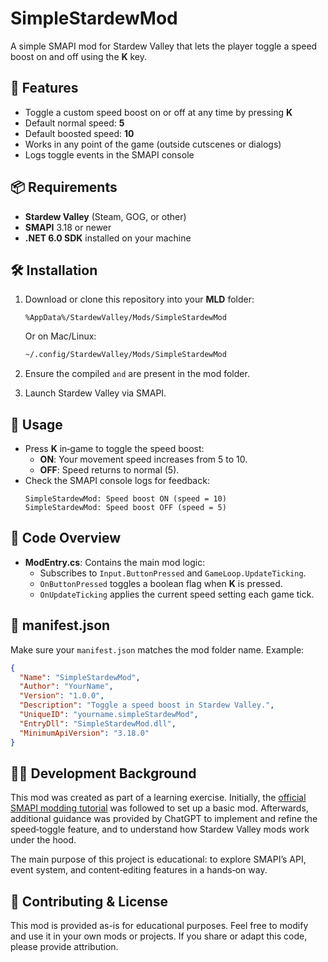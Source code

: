 # SimpleStardewMod

A simple SMAPI mod for Stardew Valley that lets the player toggle a speed boost on and off using the **K** key.

## 🌟 Features

- Toggle a custom speed boost on or off at any time by pressing **K**
- Default normal speed: **5**
- Default boosted speed: **10**
- Works in any point of the game (outside cutscenes or dialogs)
- Logs toggle events in the SMAPI console

## 📦 Requirements

- **Stardew Valley** (Steam, GOG, or other)
- **SMAPI** 3.18 or newer
- **.NET 6.0 SDK** installed on your machine

## 🛠 Installation

1. Download or clone this repository into your **MLD** folder:

   ```text
   %AppData%/StardewValley/Mods/SimpleStardewMod
   ```

   Or on Mac/Linux:

   ```bash
   ~/.config/StardewValley/Mods/SimpleStardewMod
   ```

2. Ensure the compiled `` and `` are present in the mod folder.

3. Launch Stardew Valley via SMAPI.

## 🚀 Usage

- Press **K** in‑game to toggle the speed boost:
  - **ON**: Your movement speed increases from 5 to 10.
  - **OFF**: Speed returns to normal (5).
- Check the SMAPI console logs for feedback:
  ```
  SimpleStardewMod: Speed boost ON (speed = 10)
  SimpleStardewMod: Speed boost OFF (speed = 5)
  ```

## 📝 Code Overview

- **ModEntry.cs**: Contains the main mod logic:
  - Subscribes to `Input.ButtonPressed` and `GameLoop.UpdateTicking`.
  - `OnButtonPressed` toggles a boolean flag when **K** is pressed.
  - `OnUpdateTicking` applies the current speed setting each game tick.

## 📄 manifest.json

Make sure your `manifest.json` matches the mod folder name. Example:

```json
{
  "Name": "SimpleStardewMod",
  "Author": "YourName",
  "Version": "1.0.0",
  "Description": "Toggle a speed boost in Stardew Valley.",
  "UniqueID": "yourname.simpleStardewMod",
  "EntryDll": "SimpleStardewMod.dll",
  "MinimumApiVersion": "3.18.0"
}
```

## 🧑‍💻 Development Background

This mod was created as part of a learning exercise. Initially, the [official SMAPI modding tutorial](https://stardewvalleywiki.com/Modding\:Modder_Guide/Get_Started) was followed to set up a basic mod. Afterwards, additional guidance was provided by ChatGPT to implement and refine the speed‑toggle feature, and to understand how Stardew Valley mods work under the hood.

The main purpose of this project is educational: to explore SMAPI’s API, event system, and content‑editing features in a hands‑on way.

## 🤝 Contributing & License

This mod is provided as-is for educational purposes. Feel free to modify and use it in your own mods or projects. If you share or adapt this code, please provide attribution.



